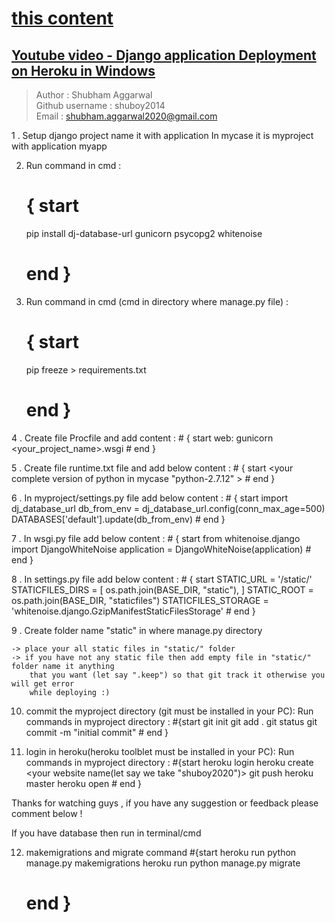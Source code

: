 
# [this content](https://www.dropbox.com/s/68sc3ihna7qdaiu/test.py?dl=0)
## [Youtube video - Django application Deployment on Heroku in Windows](https://www.youtube.com/watch?v=2kvTsCskJA0)
> Author : Shubham Aggarwal <br/>
> Github username : shuboy2014 <br/>
> Email : shubham.aggarwal2020@gmail.com <br/>
 
1 . Setup django project name it <your-project-name> with application <application-name>
    In mycase it is myproject with  application myapp 
 
2. Run command in cmd :
    # { start   
    pip install dj-database-url gunicorn psycopg2 whitenoise
    #  end }
 
3. Run command in cmd (cmd in directory where manage.py file) :
    # { start   
    pip freeze > requirements.txt
    #  end }
 
4 . Create file Procfile and add content :
    # { start
        web: gunicorn <your_project_name>.wsgi
    #  end }      
 
 
5 . Create file runtime.txt file and add below content : 
    # { start
        <your complete version of python in mycase "python-2.7.12" >
    #  end } 
  
6 . In myproject/settings.py file add below content :
    # { start
        import dj_database_url
        db_from_env = dj_database_url.config(conn_max_age=500)
        DATABASES['default'].update(db_from_env)
    #  end }  
 
 
7 . In wsgi.py file add below content :
    # { start
        from whitenoise.django import DjangoWhiteNoise
        application = DjangoWhiteNoise(application)
    #  end }  
        
8 . In settings.py file add below content :
    # { start
        STATIC_URL = '/static/'
        STATICFILES_DIRS = [
                os.path.join(BASE_DIR, "static"),
            ]
        STATIC_ROOT = os.path.join(BASE_DIR, "staticfiles")
        STATICFILES_STORAGE = 'whitenoise.django.GzipManifestStaticFilesStorage'
    # end }
 
9 . Create folder name "static" in where manage.py directory 
     
    -> place your all static files in "static/" folder
    -> if you have not any static file then add empty file in "static/" folder name it anything
        that you want (let say ".keep") so that git track it otherwise you will get error
        while deploying :)
 
 
10. commit the myproject directory (git must be installed in your PC):
    Run commands in myproject directory :
        #{start
        git init
        git add .
        git status
        git commit -m "initial commit"
        # end }
 
11. login in heroku(heroku toolblet must be installed in your PC):
    Run commands in myproject directory :
        #{start
        heroku login
        heroku create <your website name(let say we take "shuboy2020")>
        git push heroku master
        heroku open
        # end }
 
Thanks for watching guys , if you have any suggestion or feedback please comment below !
 
 
If you have database then run in terminal/cmd
 
12. makemigrations and migrate command
    #{start
    heroku run python manage.py makemigrations
    heroku run python manage.py migrate
    # end }